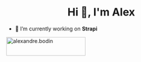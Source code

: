 <h1 align="center">Hi 👋, I'm Alex</h1>


- 🔭 I’m currently working on **Strapi**


<p><a href="https://www.buymeacoffee.com/alexandre.bodin"> <img align="left" src="https://cdn.buymeacoffee.com/buttons/v2/default-yellow.png" height="50" width="210" alt="alexandre.bodin" /></a></p><br><br>
